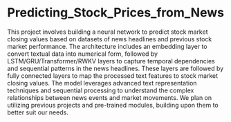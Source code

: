 # Predicting_Stock_Prices_from_News
This project involves building a neural network to predict stock market closing values based on datasets of news headlines and previous stock market performance. The architecture includes an embedding layer to convert textual data into numerical form, followed by LSTM/GRU/Transformer/RWKV layers to capture temporal dependencies and sequential patterns in the news headlines. These layers are followed by fully connected layers to map the processed text features to stock market closing values. The model leverages advanced text representation techniques and sequential processing to understand the complex relationships between news events and market movements. We plan on utilizing previous projects and pre-trained modules, building upon them to better suit our needs. 
